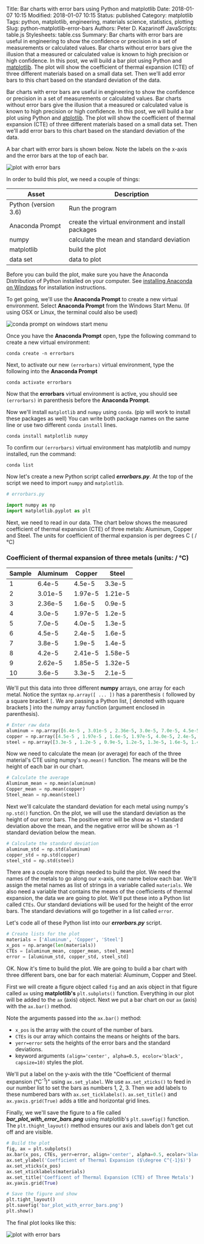 Title: Bar charts with error bars using Python and matplotlib
Date: 2018-01-07 10:15
Modified: 2018-01-07 10:15
Status: published
Category: matplotlib
Tags: python, matplotlib, engineering, materials science, statistics, plotting
Slug: python-matplotlib-error-bars
Authors: Peter D. Kazarinoff
JavaScripts: table.js
Stylesheets: table.css
Summary: Bar charts with error bars are useful in engineering to show the confidence or precision in a set of measurements or calculated values. Bar charts without error bars give the illusion that a measured or calculated value is known to high precision or high confidence. In this post, we will build a bar plot using Python and [matplotlib](https://matplotlib.org/index.html). The plot will show the coefficient of thermal expansion (CTE) of three different materials based on a small data set. Then we'll add error bars to this chart based on the standard deviation of the data.

Bar charts with error bars are useful in engineering to show the confidence or precision in a set of measurements or calculated values. Bar charts without error bars give the illusion that a measured or calculated value is known to high precision or high confidence. In this post, we will build a bar plot using Python and [atplotlib](https://matplotlib.org/index.html). The plot will show the coefficient of thermal expansion (CTE) of three different materials based on a small data set. Then we'll add error bars to this chart based on the standard deviation of the data.

A bar chart with error bars is shown below. Note the labels on the x-axis and the error bars at the top of each bar.

![plot with error bars]({filename}/images/bar_plot_with_error_bars.png)

In order to build this plot, we need a couple of things:

|Asset|Description|
|---|---|
| Python (version 3.6)| Run the program |
| Anaconda Prompt	| create the virtual environment and install packages |
| numpy	| calculate the mean and standard deviation	|
| matplotlib	| build the plot	|
| data set | data to plot |

Before you can build the plot, make sure you have the Anaconda Distribution of Python installed on your computer. See [installing Anaconda on Windows]({filename}/posts/installation/installing_anaconda_on_windows.md) for installation instructions.

To get going, we'll use the **Anaconda Prompt** to create a new virtual environment. Select **Anaconda Prompt** from the Windows Start Menu. (If using OSX or Linux, the terminal could also be used)

![conda prompt on windows start menu]({filename}/images/conda_in_windows_start_menu.png)


Once you have the **Anaconda Prompt** open, type the following command to create a new virtual environment:

```text
conda create -n errorbars
```

Next, to activate our new ```(errorbars)``` virtual environment, type the following into the **Anaconda Prompt**

```text
conda activate errorbars
```

Now that the **errorbars** virtual environment is active, you should see ```(errorbars)``` in parenthesis before the **Anaconda Prompt**.

Now we'll install ```matplotlib``` and ```numpy``` using ```conda```. (pip will work to install these packages as well) You can write both package names on the same line or use two different ```conda install``` lines.

```text
conda install matplotlib numpy
```

To confirm our ```(errorbars)``` virtual environment has matplotlib and numpy installed, run the command:

```text
conda list
```

Now let's create a new Python script called ***errorbars.py***. At the top of the script we need to import ```numpy``` and ```matplotlib```.

```python
# errorbars.py

import numpy as np
import matplotlib.pyplot as plt
```

Next, we need to read in our data. The chart below shows the measured coefficient of thermal expansion (CTE) of three metals: Aluminum, Copper and Steel. The units for coefficient of thermal expansion is per degrees C ( / &#176;C)

### Coefficient of thermal expansion of three metals (units: /  &#176;C) 
 Sample | Aluminum | Copper | Steel 
 ----- | ------------- | ------------- | ------------- 
 1 | 6.4e-5  | 4.5e-5  | 3.3e-5  
 2 | 3.01e-5  | 1.97e-5  | 1.21e-5  
 3 | 2.36e-5  | 1.6e-5  | 0.9e-5  
 4 | 3.0e-5  | 1.97e-5 | 1.2e-5  
 5 | 7.0e-5  | 4.0e-5  | 1.3e-5  
 6 | 4.5e-5  | 2.4e-5  | 1.6e-5  
 7 | 3.8e-5 | 1.9e-5  | 1.4e-5 
 8 | 4.2e-5  | 2.41e-5  | 1.58e-5  
 9 | 2.62e-5  | 1.85e-5  | 1.32e-5  
 10 | 3.6e-5  | 3.3e-5  | 2.1e-5  

We'll put this data into three different **numpy** arrays, one array for each metal. Notice the syntax ```np.array([ ... ])``` has a parenthesis ```(``` followed by a square bracket ```[```. We are passing a Python list, \[ denoted with square brackets \] into the numpy array function (argument enclosed in parenthesis).

```python
# Enter raw data
aluminum = np.array([6.4e-5 , 3.01e-5 , 2.36e-5, 3.0e-5, 7.0e-5, 4.5e-5, 3.8e-5, 4.2e-5, 2.62e-5, 3.6e-5])
copper = np.array([4.5e-5 , 1.97e-5 , 1.6e-5, 1.97e-5, 4.0e-5, 2.4e-5, 1.9e-5, 2.41e-5 , 1.85e-5, 3.3e-5 ])
steel = np.array([3.3e-5 , 1.2e-5 , 0.9e-5, 1.2e-5, 1.3e-5, 1.6e-5, 1.4e-5, 1.58e-5, 1.32e-5 , 2.1e-5])
```

Now we need to calculate the mean (or average) for each of the three material's CTE using numpy's ```np.mean()``` function. The means will be the height of each bar in our chart.

```python
# Calculate the average
Aluminum_mean = np.mean(aluminum)
Copper_mean = np.mean(copper)
Steel_mean = np.mean(steel)
```

Next we'll calculate the standard deviation for each metal using numpy's ```np.std()``` function. On the plot, we will use the standard deviation as the height of our error bars. The positive error will be show as +1 standard deviation above the mean, and the negative error will be shown as -1 standard deviation below the mean.

```python
# Calculate the standard deviation
aluminum_std = np.std(aluminum)
copper_std = np.std(copper)
steel_std = np.std(steel)
```

There are a couple more things needed to build the plot. We need the names of the metals to go along our x-axis, one name below each bar. We'll assign the metal names as list of strings in a variable called ```materials```. We also need a variable that contains the means of the coefficients of thermal expansion, the data we are going to plot. We'll put these into a Python list called ```CTEs```. Our standard deviations will be used for the height of the error bars. The standard deviations will go together in a list called ```error```.

Let's code all of these Python list into our ***errorbars.py*** script.

```python
# Create lists for the plot
materials = ['Aluminum', 'Copper', 'Steel']
x_pos = np.arange(len(materials))
CTEs = [aluminum_mean, copper_mean, steel_mean]
error = [aluminum_std, copper_std, steel_std]
```

OK. Now it's time to build the plot. We are going to build a bar chart with three different bars, one bar for each material: Aluminum, Copper and Steel.

First we will create a figure object called ```fig``` and an axis object in that figure called ```ax``` using **matplotlib's** ```plt.subplots()``` function. Everything in our plot will be added to the ```ax``` (axis) object.  Next we put a bar chart on our ```ax``` (axis) with the ```ax.bar()``` method.

Note the arguments passed into the ```ax.bar()``` method:

 * ```x_pos``` is the array with the count of the number of bars.
 * ```CTEs``` is our array which contains the means or heights of the bars.
 * ```yerr=error``` sets the heights of the error bars and the standard deviations.
 * keyword arguments ```(align='center', alpha=0.5, ecolor='black', capsize=10)``` styles the plot.

We'll put a label on the y-axis with the title "Coefficient of thermal expansion (&#176;C<sup>-1</sup>)" using ```ax.set_ylabel```. We use ```ax.set_xticks()``` to feed in our number list to set the bars as numbers 1, 2, 3.  Then we add labels to these numbered bars with ```ax.set_ticklabels()```. ```ax.set_title()``` and ```ax.yaxis.grid(True)``` adds a title and horizontal grid lines.

Finally, we we'll save the figure to a file called **_bar_plot_with_error_bars.png_** using matplotlib's ```plt.savefig()``` function. The ```plt.thight_layout()``` method ensures our axis and labels don't get cut off and are visible.

```python
# Build the plot
fig, ax = plt.subplots()
ax.bar(x_pos, CTEs, yerr=error, align='center', alpha=0.5, ecolor='black', capsize=10)
ax.set_ylabel('Coefficient of Thermal Expansion ($\degree C^{-1}$)')
ax.set_xticks(x_pos)
ax.set_xticklabels(materials)
ax.set_title('Coefficent of Thermal Expansion (CTE) of Three Metals')
ax.yaxis.grid(True)

# Save the figure and show
plt.tight_layout()
plt.savefig('bar_plot_with_error_bars.png')
plt.show()
```

The final plot looks like this:

![plot with error bars]({filename}/images/bar_plot_with_error_bars.png)